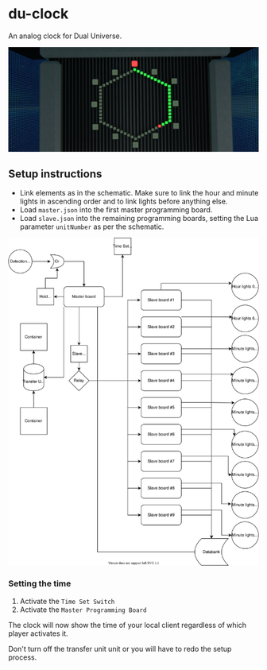 # du-clock

An analog clock for Dual Universe.

![example](https://raw.githubusercontent.com/PerMalmberg/du-clock/main/example.png "Links")

## Setup instructions

- Link elements as in the schematic. Make sure to link the hour and minute lights in ascending order and to link lights before anything else.
- Load `master.json` into the first master programming board.
- Load `slave.json` into the remaining programming boards, setting the Lua parameter `unitNumber` as per the schematic.

![Schematic](https://raw.githubusercontent.com/PerMalmberg/du-clock/main/Links.svg "Links")

### Setting the time
 
1. Activate the `Time Set Switch` 
2. Activate the `Master Programming Board`

The clock will now show the time of your local client regardless of which player activates it.

Don't turn off the transfer unit unit or you will have to redo the setup process.
